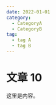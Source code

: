 ```yaml
---
date: 2022-01-01
category:
  - CategoryA
  - CategoryB
tag:
  - tag A
  - tag B
---
```


# 文章 10

这里是内容。
